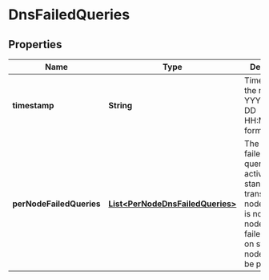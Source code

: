 # DnsFailedQueries

## Properties
Name | Type | Description | Notes
------------ | ------------- | ------------- | -------------
**timestamp** | **String** | Timestamp of the request, in YYYY-MM-DD HH:MM:SS.zzz format.  |  [optional]
**perNodeFailedQueries** | [**List&lt;PerNodeDnsFailedQueries&gt;**](PerNodeDnsFailedQueries.md) | The array of failed DNS queries on active and standby transport node. If there is no standby node, the failed queries on standby node will not be present.  |  [optional]
